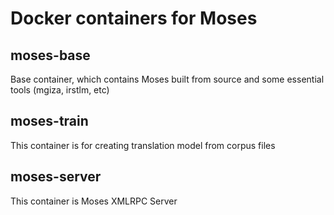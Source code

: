 # Docker containers for Moses

## moses-base

Base container, which contains Moses built from source and some essential tools (mgiza, irstlm, etc)

## moses-train

This container is for creating translation model from corpus files

## moses-server

This container is Moses XMLRPC Server